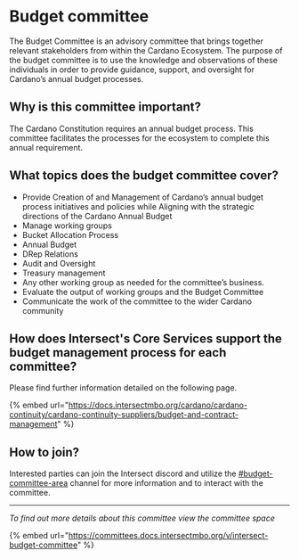 # Budget committee

The Budget Committee is an advisory committee that brings together relevant stakeholders from within the Cardano Ecosystem. The purpose of the budget committee is to use the knowledge and observations of these individuals in order to provide guidance, support, and oversight for Cardano’s annual budget processes.

## Why is this committee important?

The Cardano Constitution requires an annual budget process. This committee facilitates the processes for the ecosystem to complete this annual requirement.

## What topics does the budget committee cover? <a href="#the-budget-committee-is-responsible-for" id="the-budget-committee-is-responsible-for"></a>

* Provide Creation of and Management of Cardano’s annual budget process initiatives and policies while Aligning with the strategic directions of the Cardano Annual Budget
* Manage working groups
* Bucket Allocation Process
* Annual Budget
* DRep Relations
* Audit and Oversight
* Treasury management
* Any other working group as needed for the committee’s business.
* Evaluate the output of working groups and the Budget Committee
* Communicate the work of the committee to the wider Cardano community

## How does Intersect's Core Services support the budget management process for each committee?

Please find further information detailed on the following page.

{% embed url="https://docs.intersectmbo.org/cardano/cardano-continuity/cardano-continuity-suppliers/budget-and-contract-management" %}

## How to join?

Interested parties can join the Intersect discord and utilize the [#budget-committee-area](https://discord.com/channels/1136727663583698984/1243451569492725760) channel for more information and to interact with the committee.&#x20;

***

_To find out more details about this committee view the committee space_

{% embed url="https://committees.docs.intersectmbo.org/v/intersect-budget-committee" %}
